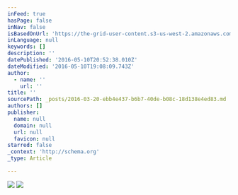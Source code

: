 ```yaml
---
inFeed: true
hasPage: false
inNav: false
isBasedOnUrl: 'https://the-grid-user-content.s3-us-west-2.amazonaws.com/780ac00f-9781-4256-9ea4-367eaedb29a2.png'
inLanguage: null
keywords: []
description: ''
datePublished: '2016-05-10T20:52:38.010Z'
dateModified: '2016-05-10T19:08:09.743Z'
author:
  - name: ''
    url: ''
title: ''
sourcePath: _posts/2016-03-20-ebb4e437-b6b7-40de-b08c-18d138e4ed83.md
authors: []
publisher:
  name: null
  domain: null
  url: null
  favicon: null
starred: false
_context: 'http://schema.org'
_type: Article

---
```

![](https://the-grid-user-content.s3-us-west-2.amazonaws.com/780ac00f-9781-4256-9ea4-367eaedb29a2.png)
![](https://the-grid-user-content.s3-us-west-2.amazonaws.com/96cac60f-87f1-4eeb-aa88-b6f37f6d06c1.png)